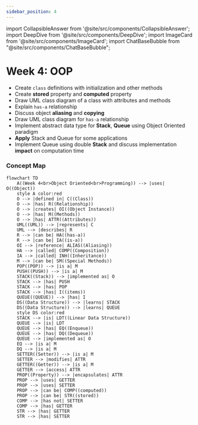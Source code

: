 ```yaml
---
sidebar_position: 4
---
```


import CollapsibleAnswer from '@site/src/components/CollapsibleAnswer';
import DeepDive from '@site/src/components/DeepDive';
import ImageCard from '@site/src/components/ImageCard';
import ChatBaseBubble from "@site/src/components/ChatBaseBubble";

# Week 4: OOP

- Create `class` definitions with initialization and other methods
- Create **stored** property and **computed** property
- Draw UML class diagram of a class with attributes and methods
- Explain `has-a` relationship
- Discuss object **aliasing** and **copying**
- Draw UML class diagram for `has-a` relationship
- Implement abstract data type for **Stack**, **Queue** using Object Oriented paradigm
- **Apply** Stack and Queue for some applications
- Implement Queue using double **Stack** and discuss implementation **impact** on computation time

<ChatBaseBubble/>

### Concept Map

```mermaid
flowchart TD
    A((Week 4<br>Object Oriented<br>Programming)) --> |uses| O((Object))
    style A color:red
    O --> |defined in| C((Class))
    O --> |has| R((Relationship))
    O --> |creates| OI((Object Instance))
    O --> |has| M((Methods))
    O --> |has| ATTR((Attributes))
    UML((UML)) --> |represents| C
    UML --> |describes| R
    R --> |can be| HA((has-a))
    R --> |can be| IA((is-a))
    OI --> |reference| ALIAS((Aliasing))
    HA --> |called| COMP((Composition))
    IA --> |called| INH((Inheritance))
    M --> |can be| SM((Special Methods))
    POP((POP)) --> |is a| M
    PUSH((PUSH)) --> |is a| M
    STACK((Stack)) --> |implemented as| O
    STACK --> |has| PUSH
    STACK --> |has| POP
    STACK --> |has| I((items))
    QUEUE((QUEUE)) --> |has| I
    DS((Data Structure)) --> |learns| STACK
    DS((Data Structure)) --> |learns| QUEUE
    style DS color:red
    STACK --> |is| LDT((Linear Data Structure))
    QUEUE --> |is| LDT
    QUEUE --> |has| EQ((Enqueue))
    QUEUE --> |has| DQ((Dequeue))
    QUEUE --> |implemented as| O
    EQ --> |is a| M
    DQ --> |is a| M
    SETTER((Setter)) --> |is a| M
    SETTER --> |modifies| ATTR
    GETTER((Getter)) --> |is a| M
    GETTER --> |access| ATTR
    PROP((Property)) --> |encapsulates| ATTR
    PROP --> |uses| GETTER
    PROP --> |uses| SETTER
    PROP --> |can be| COMP((computed))
    PROP --> |can be| STR((stored))
    COMP --> |has not| SETTER
    COMP --> |has| GETTER
    STR --> |has| GETTER
    STR --> |has| SETTER
```

<!-- <ImageCard path={"https://drive.google.com/uc?export=view&id=1iLusuxa-wncnHcxOrRoX4207u07l18Nh"} widthPercentage="100%"/> -->
